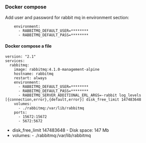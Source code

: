 ### Docker compose

Add user and password for rabbit mq in environment section:

```
    environment:
      - RABBITMQ_DEFAULT_USER=********
      - RABBITMQ_DEFAULT_PASS=********
```

#### Docker compose a file

```
version: "2.1"
services:
  rabbitmq:
    image: rabbitmq:4.1.0-management-alpine
    hostname: rabbitmq
    restart: always
    environment:
      - RABBITMQ_DEFAULT_USER=********
      - RABBITMQ_DEFAULT_PASS=********
      - RABBITMQ_SERVER_ADDITIONAL_ERL_ARGS=-rabbit log_levels [{connection,error},{default,error}] disk_free_limit 147483648
    volumes:
      - ./rabbitmq:/var/lib/rabbitmq
    ports:
      - 15672:15672
      - 5672:5672
```

* disk_free_limit 147483648 - Disk space: 147 Mb
* volumes: - ./rabbitmq:/var/lib/rabbitmq
